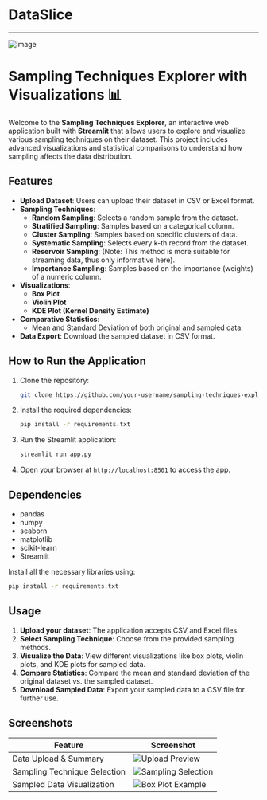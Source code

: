 # DataSlice

---
![image](https://github.com/user-attachments/assets/dfc2d258-6233-4916-bd54-1ab67c6dacc7)

# Sampling Techniques Explorer with Visualizations 📊

Welcome to the **Sampling Techniques Explorer**, an interactive web application built with **Streamlit** that allows users to explore and visualize various sampling techniques on their dataset. This project includes advanced visualizations and statistical comparisons to understand how sampling affects the data distribution.

## Features

- **Upload Dataset**: Users can upload their dataset in CSV or Excel format.
- **Sampling Techniques**:
  - **Random Sampling**: Selects a random sample from the dataset.
  - **Stratified Sampling**: Samples based on a categorical column.
  - **Cluster Sampling**: Samples based on specific clusters of data.
  - **Systematic Sampling**: Selects every k-th record from the dataset.
  - **Reservoir Sampling**: (Note: This method is more suitable for streaming data, thus only informative here).
  - **Importance Sampling**: Samples based on the importance (weights) of a numeric column.
- **Visualizations**:
  - **Box Plot**
  - **Violin Plot**
  - **KDE Plot (Kernel Density Estimate)**
- **Comparative Statistics**:
  - Mean and Standard Deviation of both original and sampled data.
- **Data Export**: Download the sampled dataset in CSV format.

## How to Run the Application

1. Clone the repository:
    ```bash
    git clone https://github.com/your-username/sampling-techniques-explorer.git
    ```
2. Install the required dependencies:
    ```bash
    pip install -r requirements.txt
    ```
3. Run the Streamlit application:
    ```bash
    streamlit run app.py
    ```

4. Open your browser at `http://localhost:8501` to access the app.

## Dependencies

- pandas
- numpy
- seaborn
- matplotlib
- scikit-learn
- Streamlit

Install all the necessary libraries using:
```bash
pip install -r requirements.txt
```

## Usage

1. **Upload your dataset**: The application accepts CSV and Excel files.
2. **Select Sampling Technique**: Choose from the provided sampling methods.
3. **Visualize the Data**: View different visualizations like box plots, violin plots, and KDE plots for sampled data.
4. **Compare Statistics**: Compare the mean and standard deviation of the original dataset vs. the sampled dataset.
5. **Download Sampled Data**: Export your sampled data to a CSV file for further use.

## Screenshots

| Feature                      | Screenshot |
|------------------------------|------------|
| Data Upload & Summary         | ![Upload Preview](https://github.com/user-attachments/assets/2bbde1e2-82e4-4b0d-ab19-d0fff64e5ebb) |
| Sampling Technique Selection  | ![Sampling Selection](https://github.com/user-attachments/assets/f6de3221-bbf2-4a3b-8601-cc1a318d4029) |
| Sampled Data Visualization    | ![Box Plot Example](https://github.com/user-attachments/assets/498f3bcd-95f5-466f-a645-647fe6054eb7) |



